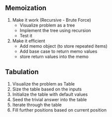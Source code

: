 ## Memoization

1. Make it work (Recursive - Brute Force)
   - Visualize problem as a tree
   - Implement the tree using recursion
   - Test it
2. Make it efficient
   - Add memo object (to store repeated items)
   - Add base case to return memo values
   - store return values into the memo

## Tabulation

1. Visualize the problem as Table
2. Size the table based on the inputs
3. Initialize the table with default values
4. Seed the trivial answer into the table
5. Iterate through the table
6. Fill further positions based on current position
